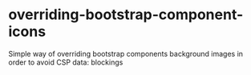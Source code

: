 # overriding-bootstrap-component-icons
Simple way of overriding bootstrap components background images in order to avoid CSP data: blockings
